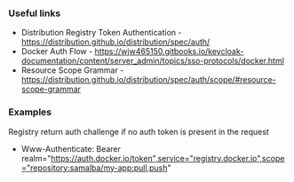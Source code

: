 ### Useful links
- Distribution Registry Token Authentication - https://distribution.github.io/distribution/spec/auth/
- Docker Auth Flow - https://wjw465150.gitbooks.io/keycloak-documentation/content/server_admin/topics/sso-protocols/docker.html
- Resource Scope Grammar - https://distribution.github.io/distribution/spec/auth/scope/#resource-scope-grammar

### Examples

Registry return auth challenge if no auth token is present in the request
- Www-Authenticate: Bearer realm="https://auth.docker.io/token",service="registry.docker.io",scope="repository:samalba/my-app:pull,push"